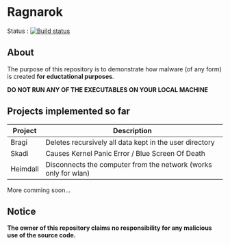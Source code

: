 # Ragnarok
Status : [![Build status](https://ci.appveyor.com/api/projects/status/m6rofsksloxtj0e8?svg=true)](https://ci.appveyor.com/project/DigitMan27/ragnarok)

## About

The purpose of this repository is to demonstrate how malware (of any form) is created **for eductational purposes**.

**DO NOT RUN ANY OF THE EXECUTABLES ON YOUR LOCAL MACHINE**

## Projects implemented so far

| Project | Description |
| --- | --- |
| Bragi | Deletes recursively all data kept in the user directory |
| Skadi | Causes Kernel Panic Error / Blue Screen Of Death |
| Heimdall | Disconnects the computer from the network (works only for wlan)

More comming soon...

## Notice
**The owner of this repository claims no responsibility for any malicious use of the source code.**
